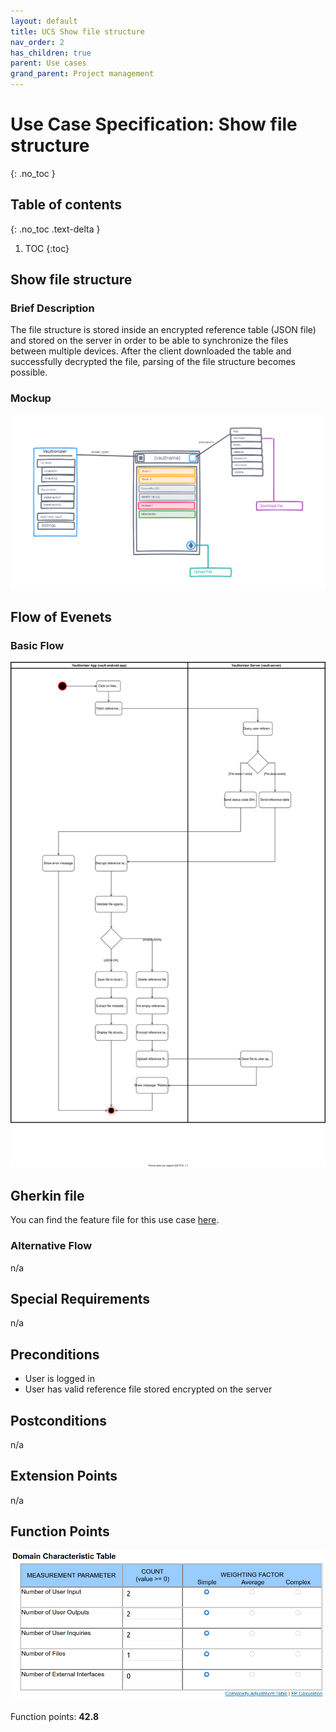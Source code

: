 ```yaml
---
layout: default
title: UCS Show file structure
nav_order: 2
has_children: true
parent: Use cases
grand_parent: Project management
---
```


# Use Case Specification: Show file structure
{: .no_toc }

## Table of contents
{: .no_toc .text-delta }

1. TOC
{:toc}

## Show file structure
### Brief Description
The file structure is stored inside an encrypted reference table (JSON file) and stored on the server in order to be able to synchronize the files between multiple devices.
After the client downloaded the table and successfully decrypted the file, parsing of the file structure becomes possible.

### Mockup
![Mockup for file structure](../../../img/use_cases/mockups/show_file_structure.png)

## Flow of Evenets
### Basic Flow
![Activity Diagram for use case show file structure](../../../img/use_cases/activity_diagrams/ad_show_file_structure.svg)

## Gherkin file
You can find the feature file for this use case [here](https://github.com/Vaultionizer/vault-android-app/blob/master/app/src/test/java/com/vaultionizer/vaultapp/features/FileViewerUC.feature).

### Alternative Flow
n/a

## Special Requirements
n/a

## Preconditions
* User is logged in
* User has valid reference file stored encrypted on the server

## Postconditions
n/a

## Extension Points
n/a

## Function Points
![Function Points calculation table for Create Space - made with Tiny Tools](../../../img/use_cases/function_points/uc1_createspace.png)

Function points: **42.8**